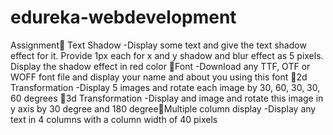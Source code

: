 # edureka-webdevelopment
Assignment
Text Shadow -Display some text and give the text shadow effect for it.  Provide 1px each for x and y shadow and blur effect as 5 pixels.  Display the shadow effect in red color
Font -Download any TTF, OTF or WOFF font file and display your name and about you using this font
2d Transformation -Display 5 images and rotate each image by 30, 60, 30, 30, 60 degrees
3d Transformation -Display and image and rotate this image in y axis by 30 degree and 180 degreeMultiple column display -Display any text in 4 columns with a column width of 40 pixels
